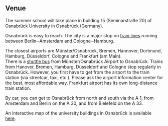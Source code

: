 ## Venue

The summer school will take place in building 15 (Seminarstraße 20) of Osnabrück University in Osnabrück (Germany).

Osnabrück is easy to reach. The city is a major stop on [train lines](https://www.bahn.com/en/view/index.shtml) running between Berlin─Amsterdam
and Cologne─Hamburg.

The closest airports are Münster/Osnabrück, Bremen, Hannover, Dortmund, Hamburg, Düsseldorf, Cologne and Frankfurt (am Main).  
There is a [shuttle bus](https://www.stadtwerke-osnabrueck.de/privatkunden/mobilitaet/freizeit/x150-express-bus.html) from Münster/Osnabrück
Airport to Osnabrück. Trains from Hanover, Bremen, Hamburg, Düsseldorf and Cologne stop regularly in Osnabrück. However, you first have to get 
from the airport to the train station (via streetcar, taxi, etc.). Please ask the airport information center for the best, most affordable way. 
Frankfurt airport has its own long-distance train station.

By car, you can get to Osnabrück from north and south via the A 1, from Amsterdam and Berlin on the A 30, and from Bielefeld on the A 33.

An interactive map of the university buildings in Osnabrück is available [here](https://www.uni-osnabrueck.de/en/university/lageplaene.html).
